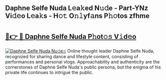 ## Daphne Selfe Nuda L𝚎a𝚔ed N𝚞𝚍e - Part-YNz Vi𝚍𝚎o L𝚎a𝚔s - H𝚘𝚝 O𝚗𝚕yf𝚊ns P𝚑𝚘tos zfhme

# <h2><a href="http://kf1q6h1.oniu.top/?m=Daphne+Selfe+Nuda">🔗👉 🔴 Daphne Selfe Nuda P𝚑ot𝚘𝚜 V𝚒d𝚎o</a></h2>

[![Daphne Selfe Nuda Nu𝚍e𝚜](https://i.imgur.com/0qMVB7G.gif)](http://kf1q6h1.oniu.top/?m=Daphne+Selfe+Nuda)
Online thought leader Daphne Selfe Nuda, recognized for sharing dance and lifestyle content, consisting of performances and personal vlogs. Approachability and authenticity are the cornerstones of Daphne Selfe Nuda's public persona, but the enigma of his private life continues to intrigue the public.  
